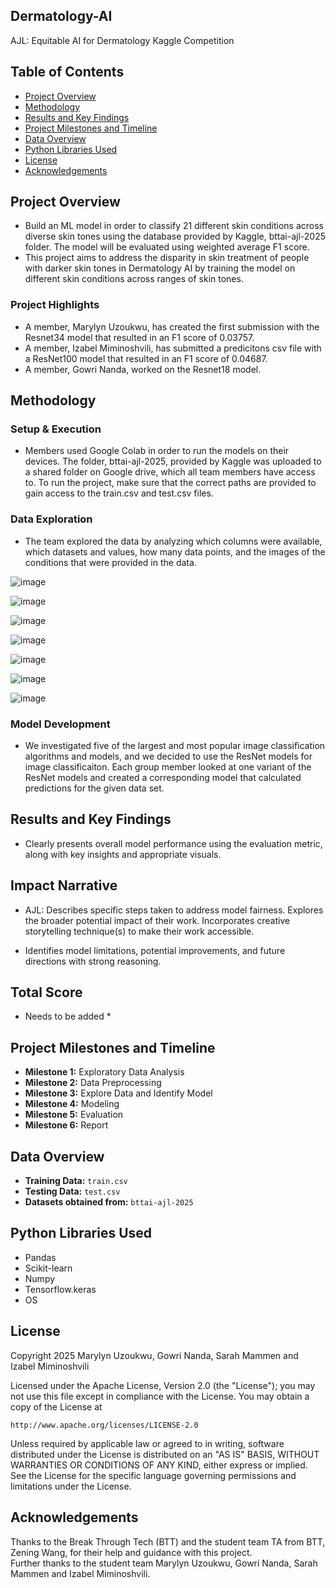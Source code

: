 ## Dermatology-AI
AJL: Equitable AI for Dermatology Kaggle Competition 

## Table of Contents
- [Project Overview](#project-overview)
- [Methodology](#methodology)
- [Results and Key Findings](#results-and-key-findings)
- [Project Milestones and Timeline](#project-milestones-and-timeline)
- [Data Overview](#data-overview)
- [Python Libraries Used](#python-libraries-used)
- [License](#license)
- [Acknowledgements](#acknowledgements)
    
## Project Overview
- Build an ML model in order to classify 21 different skin conditions across diverse skin tones using the database provided by Kaggle, bttai-ajl-2025 folder. The model will be evaluated using weighted average F1 score.
- This project aims to address the disparity in skin treatment of people with darker skin tones in Dermatology AI by training the model on different skin conditions across ranges of skin tones.

### Project Highlights
- A member, Marylyn Uzoukwu, has created the first submission with the Resnet34 model that resulted in an F1 score of 0.03757.
- A member, Izabel Miminoshvili, has submitted a predicitons csv file with a ResNet100 model that resulted in an F1 score of 0.04687.
- A member, Gowri Nanda, worked on the Resnet18 model.

## Methodology

### Setup & Execution
- Members used Google Colab in order to run the models on their devices. The folder, bttai-ajl-2025, provided by Kaggle was uploaded to a shared folder on Google drive, which all team members have access to. To run the project, make sure that the correct paths are provided to gain access to the train.csv and test.csv files. 

### Data Exploration
- The team explored the data by analyzing which columns were available, which datasets and values, how many data points, and the images of the conditions that were provided in the data.

![image](https://github.com/user-attachments/assets/b5422fb6-0e96-43af-ac69-8db844dbd477)

![image](https://github.com/user-attachments/assets/da564dff-9292-4749-ba04-a13b0f538a2e)

![image](https://github.com/user-attachments/assets/8576d03d-a4bf-4537-ae66-520cb14c2619)

![image](https://github.com/user-attachments/assets/97ff730b-3079-4abf-98a0-9ee8ca72c503)

![image](https://github.com/user-attachments/assets/0f5d90bc-b530-4dd4-a565-0c03a1765306)

![image](https://github.com/user-attachments/assets/c9caaa05-9217-4da1-a141-871711eb9c50)

![image](https://github.com/user-attachments/assets/6e3f2b3d-c7cd-411e-900e-62645f103e29)



### Model Development
- We investigated five of the largest and most popular image classification algorithms and models, and we decided to use the ResNet models for image classificaiton. Each group member looked at one variant of the ResNet models and created a corresponding model that calculated predictions for the given data set. 

## Results and Key Findings
- Clearly presents overall model performance using the evaluation metric, along with key insights and appropriate visuals.

## Impact Narrative
- AJL: Describes specific steps taken to address model fairness. Explores the broader potential impact of their work. Incorporates creative storytelling technique(s) to make their work accessible.

- Identifies model limitations, potential improvements, and future directions with strong reasoning. 


## Total Score
* Needs to be added * 

## Project Milestones and Timeline 
- **Milestone 1:** Exploratory Data Analysis
- **Milestone 2:** Data Preprocessing
- **Milestone 3:** Explore Data and Identify Model
- **Milestone 4:** Modeling
- **Milestone 5:** Evaluation
- **Milestone 6:** Report

## Data Overview
- **Training Data:** `train.csv`
- **Testing Data:** `test.csv`
- **Datasets obtained from:** `bttai-ajl-2025`

## Python Libraries Used
- Pandas
- Scikit-learn
- Numpy
- Tensorflow.keras
- OS

## License
Copyright 2025 Marylyn Uzoukwu, Gowri Nanda, Sarah Mammen and Izabel Miminoshvili

Licensed under the Apache License, Version 2.0 (the "License");
you may not use this file except in compliance with the License.
You may obtain a copy of the License at

    http://www.apache.org/licenses/LICENSE-2.0

Unless required by applicable law or agreed to in writing, software
distributed under the License is distributed on an "AS IS" BASIS,
WITHOUT WARRANTIES OR CONDITIONS OF ANY KIND, either express or implied.
See the License for the specific language governing permissions and
limitations under the License.

## Acknowledgements
Thanks to the Break Through Tech (BTT) and the student team TA from BTT, Zening Wang, for their help and guidance with this project.  
Further thanks to the student team Marylyn Uzoukwu, Gowri Nanda, Sarah Mammen and Izabel Miminoshvili.
